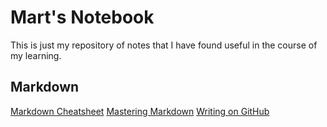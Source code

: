 # Mart's Notebook

This is just my repository of notes that I have found useful in the course of my learning.

## Markdown
[Markdown Cheatsheet](https://github.com/adam-p/markdown-here/wiki/Markdown-Cheatsheet)
[Mastering Markdown](https://guides.github.com/features/mastering-markdown/)
[Writing on GitHub](https://help.github.com/categories/writing-on-github/)